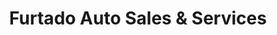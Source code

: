 ---
title: "Furtado Auto Sales & Services"
url: /new-bedford/furtado-auto-sales-and-services/
shop: car
---